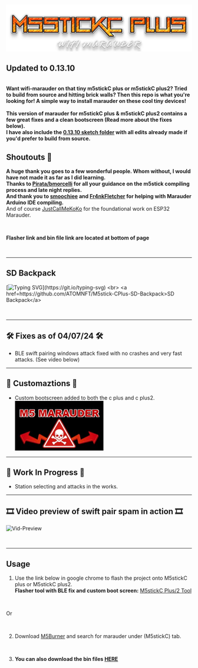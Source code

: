![Header](Images/main-header.png)
<br>

## Updated to 0.13.10
<br>
<b>Want wifi-marauder on that tiny m5stickC plus or m5stickC plus2? Tried to build from source and hitting brick walls? Then this repo is what you're looking for! A simple way to install marauder on these cool tiny devices! 
<br><br>
This version of marauder for m5stickC plus & m5stickC plus2 contains a few great fixes and a clean bootscreen (Read more about the fixes below). <br>
I have also include the <a href=https://github.com/ATOMNFT/M5stick-Marauder/tree/main/M5stickC%20Plus%201%20%26%202%20WiFi%20Marauder%200.13.10>0.13.10 sketch folder</a> with all edits already made if you'd prefer to build from source.</b>

<br> 

## Shoutouts 📢
<b>A huge thank you goes to a few wonderful people. Whom without, I would have not made it as far as I did learning.</b> <br>
<b>Thanks to <a href=https://github.com/bmorcelli>Pirata/bmorcelli</a> for all your guidance on the m5stick compiling process and late night replies.</b> <br>
<b>And thank you to <a href=https://github.com/smoochiee>smoochiee</a> and <a href=https://github.com/Fr4nkFletcher>Fr4nkFletcher</a> for helping with Marauder Arduino IDE compiling.</b><br>
And of course <a href=https://github.com/justcallmekoko>JustCallMeKoKo</a> for the foundational work on ESP32 Marauder. 

<br>

<b>Flasher link and bin file link are located at bottom of page</b>

<br>
<hr>

## SD Backpack
[![Typing SVG](https://readme-typing-svg.demolab.com?font=Fira+Code&pause=1000&color=F7CC08&random=false&width=435&lines=Looking+for+a+sd+attachment;to+expand+the+use+of+your+M5stick%3F;Visit+the+link+below+to+build+your+own!)](https://git.io/typing-svg) 
<br>
<a href=https://github.com/ATOMNFT/M5stick-CPlus-SD-Backpack>SD Backpack</a>

<br>
<hr>

## 🛠️ Fixes as of 04/07/24 🛠️
- BLE swift pairing windows attack fixed with no crashes and very fast attacks. (See video below)

<hr>

## 🌟 Customaztions 🌟
- Custom bootscreen added to both the c plus and c plus2.<br>
![2USB](Images/M5boot-screen.jpg)

<hr>

## 🚧 Work In Progress 🚧
- Station selecting and attacks in the works.

<hr>

## 🎞️ Video preview of swift pair spam in action 🎞️

![Vid-Preview](Images/m5stickcp2-blefix.gif)

<br>
<hr>

## Usage
1. Use the link below in google chrome to flash the project onto M5stickC plus or M5stickC plus2. <br> 
**Flasher tool with BLE fix and custom boot screen:** <a href=https://atomnft.github.io/M5stick-Marauder/flash0.html>M5stickC Plus/2 Tool</a>

<br>

Or

<br>

2. Download <a href=https://docs.m5stack.com/en/download>M5Burner</a> and search for marauder under (M5stickC) tab. 

<br>

3. <b>You can also download the bin files <a href=https://github.com/ATOMNFT/M5stick-Marauder/tree/main/Bin%20Files>HERE</a></b>

